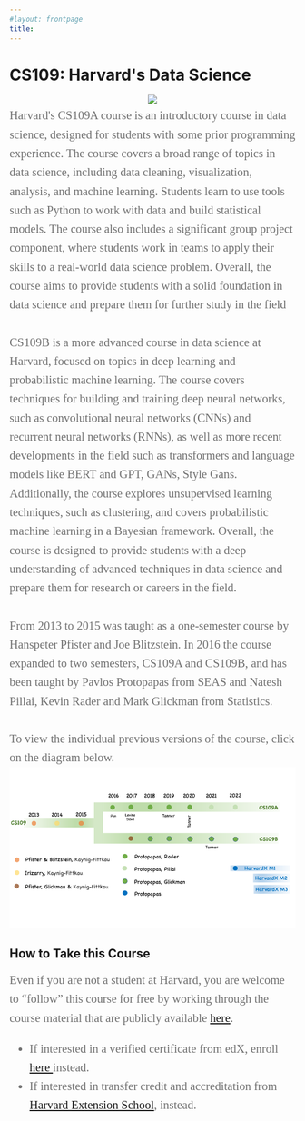 ```yaml
---
#layout: frontpage
title: 
---
```


# CS109: Harvard's Data Science
<center> 
<img src="figures/Tree2.gif" width='600'>
</center> 



<div style="font-family:Karla; font-size:1.3rem; color:#707070;line-height:1.6;"> Harvard's CS109A course is an introductory course in data science, designed for students with some prior programming experience. The course covers a broad range of topics in data science, including data cleaning, visualization, analysis, and machine learning. Students learn to use tools such as Python to work with data and build statistical models. The course also includes a significant group project component, where students work in teams to apply their skills to a real-world data science problem. Overall, the course aims to provide students with a solid foundation in data science and prepare them for further study in the field<br/><br/>CS109B is a more advanced course in data science at Harvard, focused on topics in deep learning and probabilistic machine learning. The course  covers techniques for building and training deep neural networks, such as convolutional neural networks (CNNs) and recurrent neural networks (RNNs), as well as more recent developments in the field such as transformers and language models like BERT and GPT, GANs, Style Gans. Additionally, the course  explores unsupervised learning techniques, such as clustering, and covers probabilistic machine learning in a Bayesian framework. Overall, the course is  designed to provide students with a deep understanding of advanced techniques in data science and prepare them for research or careers in the field.
<br/><br/>
From 2013 to 2015 was taught as a one-semester course by Hanspeter Pfister and Joe Blitzstein.  In 2016 the course expanded to two semesters, CS109A and CS109B, and has been taught by Pavlos Protopapas from SEAS and Natesh Pillai, Kevin Rader and Mark Glickman from Statistics.  
<br> <br>
To view the individual previous versions of the course, click on the diagram below.
</div>
<img src="figures/Timeline.png" usemap="#image_map" width="950"> 

<map name="image_map">
<area shape="circle"  coords="80,186,30" target="" alt="kosten1" title="kosten1" href="pages/2013"  >
<area shape="circle"  coords="160,186,30" target="" alt="kosten2" title="kosten2" href="pages/2014"  >
<area shape="circle"  coords="240,186,30" target="" alt="kosten2" title="kosten3" href="pages/2015"  >
<area shape="circle"  coords="344,132,30" target="" alt="kosten2" title="2016A" href="pages/2016A"  >
<area shape="circle"  coords="405,132,30" target="" alt="kosten2" title="2017A" href="https://harvard-iacs.github.io/2017-CS109A/"  >
<area shape="circle"  coords="465,132,30" target="" alt="kosten2" title="2018A" href="https://harvard-iacs.github.io/2018-CS109A/"  >
<area shape="circle"  coords="530,132,30" target="" alt="kosten2" title="2019A" href="https://harvard-iacs.github.io/2019-CS109A/"  >
<area shape="circle"  coords="595,132,30" target="" alt="kosten2" title="2020A" href="https://harvard-iacs.github.io/2020-CS109A/"  >
<area shape="circle"  coords="667,132,30" target="" alt="kosten2" title="2021A" href="https://harvard-iacs.github.io/2021-CS109A/" >
<area shape="circle"  coords="405,240,30" target="" alt="kosten2" title="2017B" href="https://harvard-iacs.github.io/2017-CS109B/"  >
<area shape="circle"  coords="465,240,30" target="" alt="kosten2" title="2018B" href="https://harvard-iacs.github.io/2018-CS109B/"  >
<area shape="circle"  coords="530,240,30" target="" alt="kosten2" title="2019B" href="https://harvard-iacs.github.io/2019-CS109B/"  >
<area shape="circle"  coords="595,240,30" target="" alt="kosten2" title="2020B" href="https://harvard-iacs.github.io/2020-CS109B/"  >
<area shape="circle"  coords="667,240,30" target="" alt="kosten2" title="2021B" href="https://harvard-iacs.github.io/2021-CS109B/" >
 <area shape="circle"  coords="742,240,30" target="" alt="kosten2" title="2022B" href="https://harvard-iacs.github.io/2022-CS109B/" >
<area shape="circle"  coords="751,333,30" target="" alt="kosten2" title="HarvardX" href="https://learning.edx.org/course/course-v1:HarvardX+CS109x+1T2022/home" >
</map>


## How to Take this Course
<div style="font-family:Karla; font-size:1.3rem; color:#707070;line-height:1.6;"> 
  Even if you are not a student at Harvard, you are welcome to “follow” this course for free by working through the course material  that are publicly available <a href="">here</a>.  
<ul  style="font-family:Karla; font-size:1.3rem; color:#707070;line-height:1.6;"> 
<li  style="font-family:Karla; font-size:1.3rem; color:#707070;line-height:1.6;"> If interested in a verified certificate from edX, enroll <a href="https://www.edx.org/course/introduction-to-data-science-with-python">here </a> instead.</li>
<li style="font-family:Karla; font-size:1.3rem; color:#707070;line-height:1.6;">If interested in transfer credit and accreditation from <a href="https://courses.dce.harvard.edu"> Harvard Extension School</a>, instead.  </li> 
</ul>
</div>






